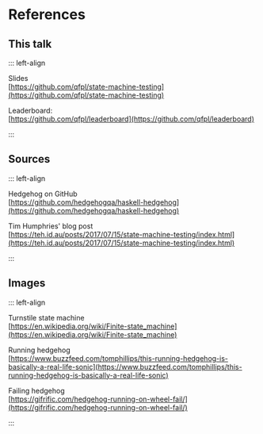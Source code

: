 # References

## This talk

::: left-align

Slides  
[https://github.com/qfpl/state-machine-testing](https://github.com/qfpl/state-machine-testing)

Leaderboard:  
[https://github.com/qfpl/leaderboard](https://github.com/qfpl/leaderboard)

:::

## Sources

::: left-align

Hedgehog on GitHub  
[https://github.com/hedgehogqa/haskell-hedgehog](https://github.com/hedgehogqa/haskell-hedgehog)

Tim Humphries' blog post  
[https://teh.id.au/posts/2017/07/15/state-machine-testing/index.html](https://teh.id.au/posts/2017/07/15/state-machine-testing/index.html)

:::

## Images

::: left-align

Turnstile state machine  
[https://en.wikipedia.org/wiki/Finite-state_machine](https://en.wikipedia.org/wiki/Finite-state_machine)

Running hedgehog  
[https://www.buzzfeed.com/tomphillips/this-running-hedgehog-is-basically-a-real-life-sonic](https://www.buzzfeed.com/tomphillips/this-running-hedgehog-is-basically-a-real-life-sonic)

Failing hedgehog  
[https://gifrific.com/hedgehog-running-on-wheel-fail/](https://gifrific.com/hedgehog-running-on-wheel-fail/)

:::

